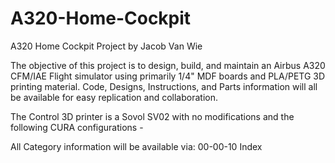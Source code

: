 # A320-Home-Cockpit

A320 Home Cockpit Project by Jacob Van Wie

The objective of this project is to design, build, and maintain an Airbus A320 CFM/IAE Flight simulator using primarily 1/4" MDF boards and PLA/PETG 3D printing material. Code, Designs, Instructions, and Parts information will all be available for easy replication and collaboration.

The Control 3D printer is a Sovol SV02 with no modifications and the following CURA configurations
	-
	
All Category information will be available via:
00-00-10 Index
